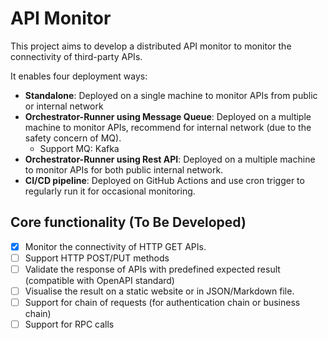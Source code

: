 # API Monitor
This project aims to develop a distributed API monitor to monitor the connectivity of third-party APIs.

It enables four deployment ways:
- **Standalone**: Deployed on a single machine to monitor APIs from public or internal network
- **Orchestrator-Runner using Message Queue**: Deployed on a multiple machine to monitor APIs, recommend for internal network (due to the safety concern of MQ).
  - Support MQ: Kafka
- **Orchestrator-Runner using Rest API**: Deployed on a multiple machine to monitor APIs for both public internal network.
- **CI/CD pipeline**: Deployed on GitHub Actions and use cron trigger to regularly run it for occasional monitoring.

## Core functionality (To Be Developed)
- [x] Monitor the connectivity of HTTP GET APIs.
- [ ] Support HTTP POST/PUT methods
- [ ] Validate the response of APIs with predefined expected result (compatible with OpenAPI standard)
- [ ] Visualise the result on a static website or in JSON/Markdown file.
- [ ] Support for chain of requests (for authentication chain or business chain)
- [ ] Support for RPC calls